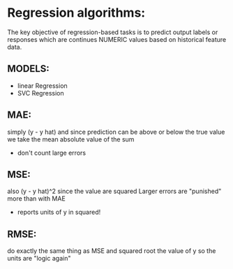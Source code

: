 # Regression algorithms:
The key objective of regression-based tasks is to predict output labels or responses which are continues NUMERIC values based on historical feature data.

## MODELS:
- linear Regression
- SVC Regression

## MAE:
simply (y - y hat) and since prediction can be above or below the true value we take the mean absolute value of the sum
- don't count large errors

## MSE:
also (y - y hat)^2 since the value are squared Larger errors are "punished" more than with MAE
- reports units of y in squared!

## RMSE:
do exactly the same thing as MSE and squared root the value of y so the units are "logic again"


